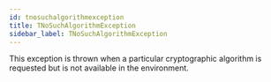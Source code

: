 ```yaml
---
id: tnosuchalgorithmexception
title: TNoSuchAlgorithmException
sidebar_label: TNoSuchAlgorithmException
---
```


This exception is thrown when a particular cryptographic algorithm is requested but is not available in the environment.


